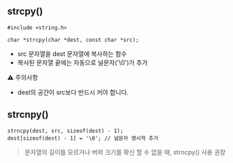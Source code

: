 ## strcpy()
```
#include <string.h>

char *strcpy(char *dest, const char *src);
```
- src 문자열을 dest 문자열에 복사하는 함수
- 복사된 문자열 끝에는 자동으로 널문자('\0')가 추가

⚠️ 주의사항
- dest의 공간이 src보다 반드시 커야 합니다.

## strcnpy()
```
strncpy(dest, src, sizeof(dest) - 1);
dest[sizeof(dest) - 1] = '\0'; // 널문자 명시적 추가
```
> 문자열의 길이를 모르거나 버퍼 크기를 확신 할 수 없을 때, strncpy() 사용 권장
